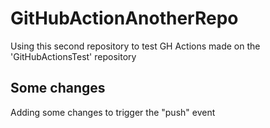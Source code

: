 # GitHubActionAnotherRepo
Using this second repository to test GH Actions made on the 'GitHubActionsTest' repository

## Some changes
Adding some changes to trigger the "push" event
